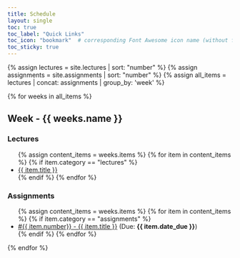 ```yaml
---
title: Schedule
layout: single
toc: true
toc_label: "Quick Links"
toc_icon: "bookmark"  # corresponding Font Awesome icon name (without fa prefix)
toc_sticky: true
---
```



{% assign lectures = site.lectures | sort: "number" %}
{% assign assignments = site.assignments | sort: "number" %}
{% assign all_items = lectures | concat: assignments | group_by: 'week'  %}

{% for weeks in all_items %}

<h2 id="week_{{ weeks.name }}">Week - {{ weeks.name }}<a class="header-link" href="#week_{{ weeks.name }}" title="Permalink"><!-- <i class="fa fa-link"></i> --></a></h2>

  <h3 class="no_toc">Lectures</h3>
  <ul>
    {% assign content_items = weeks.items %}
    {% for item in content_items %}
      {% if item.category == "lectures" %}
        <li>
          <a href="{{ site.baseurl }}{{ item.url }}">{{ item.title }}</a>
        </li>
      {% endif %}
    {% endfor %}
  </ul>
  <h3 class="no_toc">Assignments</h3>
  <ul>
    {% assign content_items = weeks.items %}
    {% for item in content_items %}
      {% if item.category == "assignments" %}
        <li>
          <a href="{{ site.baseurl }}{{ item.url }}">#{{ item.number}} - {{ item.title }}</a> 
        (Due: <b>{{ item.date_due }}</b>)
        </li>    
      {% endif %}
    {% endfor %}
  </ul>
{% endfor %}
